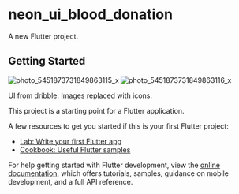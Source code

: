 # neon_ui_blood_donation

A new Flutter project.

## Getting Started


![photo_5451873731849863115_x](https://user-images.githubusercontent.com/66547338/184227135-74c79ad4-0236-4418-b9e9-693ab22dfe78.jpg)
![photo_5451873731849863116_x](https://user-images.githubusercontent.com/66547338/184227137-a7cbc781-dd21-4a22-abf5-44a6dbe7aa6d.jpg)

UI from dribble.
Images replaced with icons.

This project is a starting point for a Flutter application.

A few resources to get you started if this is your first Flutter project:

- [Lab: Write your first Flutter app](https://docs.flutter.dev/get-started/codelab)
- [Cookbook: Useful Flutter samples](https://docs.flutter.dev/cookbook)

For help getting started with Flutter development, view the
[online documentation](https://docs.flutter.dev/), which offers tutorials,
samples, guidance on mobile development, and a full API reference.

